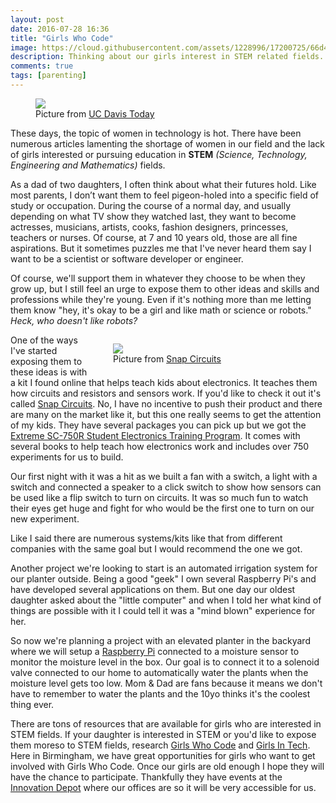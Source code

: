 ```yaml
---
layout: post
date: 2016-07-28 16:36
title: "Girls Who Code"
image: https://cloud.githubusercontent.com/assets/1228996/17200725/66d4554a-544d-11e6-82d7-ced84abd4123.jpg
description: Thinking about our girls interest in STEM related fields.
comments: true
tags: [parenting]
---
```

<figure>
    <img src="https://cloud.githubusercontent.com/assets/1228996/17200725/66d4554a-544d-11e6-82d7-ced84abd4123.jpg" />
    <figcaption>Picture from <a href="http://www.ucdavis.edu" target="_blank">UC Davis Today</a></figcaption>
</figure>

These days, the topic of women in technology is hot.  There have been numerous articles lamenting the shortage of women in our field and the lack of girls interested or pursuing education in **STEM** *(Science, Technology, Engineering and Mathematics)* fields.

<!--more-->

As a dad of two daughters, I often think about what their futures hold.  Like most parents, I don’t want them to feel pigeon-holed into a specific field of study or occupation.  During the course of a normal day, and usually depending on what TV show they watched last, they want to become actresses, musicians, artists, cooks, fashion designers, princesses, teachers or nurses.  Of course, at 7 and 10 years old, those are all fine aspirations.  But it sometimes puzzles me that I've never heard them say I want to be a scientist or software developer or engineer. 

Of course, we'll support them in whatever they choose to be when they grow up, but I still feel an urge to expose them to other ideas and skills and professions while they're young.  Even if it's nothing more than me letting them know "hey, it's okay to be a girl and like math or science or robots."  *Heck, who doesn't like robots?*

<figure style="width:300px;float:right;">
    <img src="https://cloud.githubusercontent.com/assets/1228996/17200845/439e9ce2-544e-11e6-9497-8f6883536914.jpg" />
    <figcaption>Picture from <a href="http://www.snapcircuits.net/" target="_blank">Snap Circuits</a></figcaption>
</figure>

One of the ways I've started exposing them to these ideas is with a kit I found online that helps teach kids about electronics.  It teaches them how circuits and resistors and sensors work.  If you'd like to check it out it's called <a href="http://www.snapcircuits.net/" target="_blank">Snap Circuits</a>.  No, I have no incentive to push their product and there are many on the market like it, but this one really seems to get the attention of my kids.   They have several packages you can pick up but we got the <a href="https://www.amazon.com/gp/product/B000IXMP6Q/ref=oh_aui_detailpage_o01_s00?ie=UTF8&psc=1" target="_blank">Extreme SC-750R Student Electronics Training Program</a>.  It comes with several books to help teach how electronics work and includes over 750 experiments for us to build.

Our first night with it was a hit as we built a fan with a switch, a light with a switch and connected a speaker to a click switch to show how sensors can be used like a flip switch to turn on circuits.  It was so much fun to watch their eyes get huge and fight for who would be the first one to turn on our new experiment.

Like I said there are numerous systems/kits like that from different companies with the same goal but I would recommend the one we got.  

Another project we're looking to start is an automated irrigation system for our planter outside.  Being a good "geek" I own several Raspberry Pi's and have developed several applications on them.  But one day our oldest daughter asked about the "little computer" and when I told her what kind of things are possible with it I could tell it was a "mind blown" experience for her.

So now we're planning a project with an elevated planter in the backyard where we will setup a <a href="https://www.raspberrypi.org/" target="_blank">Raspberry Pi</a> connected to a moisture sensor to monitor the moisture level in the box.  Our goal is to connect it to a solenoid valve connected to our home to automatically water the plants when the moisture level gets too low.  Mom & Dad are fans because it means we don't have to remember to water the plants and the 10yo thinks it's the coolest thing ever.

There are tons of resources that are available for girls who are interested in STEM fields.  If your daughter is interested in STEM or you'd like to expose them moreso to STEM fields, research <a href="https://girlswhocode.com/" target="_blank">Girls Who Code</a> and <a href="http://girlsintech.org/" target="_blank">Girls In Tech</a>.  Here in Birmingham, we have great opportunities for girls who want to get involved with Girls Who Code.  Once our girls are old enough I hope they will have the chance to participate.  Thankfully they have events at the <a href="http://innovationdepot.org/" target="_blank">Innovation Depot</a> where our offices are so it will be very accessible for us.
